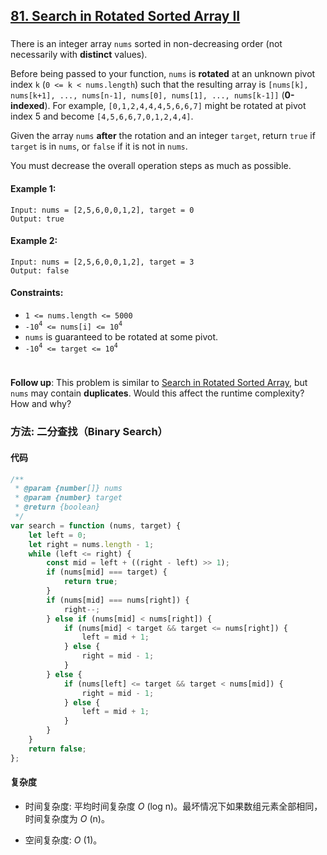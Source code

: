 ## [81. Search in Rotated Sorted Array II](https://leetcode.com/problems/search-in-rotated-sorted-array-ii/)

###

There is an integer array `nums` sorted in non-decreasing order (not necessarily with **distinct** values).

Before being passed to your function, `nums` is **rotated** at an unknown pivot index `k` (`0 <= k < nums.length`) such that the resulting array is `[nums[k], nums[k+1], ..., nums[n-1], nums[0], nums[1], ..., nums[k-1]]` (**0-indexed**). For example, `[0,1,2,4,4,4,5,6,6,7]` might be rotated at pivot index 5 and become `[4,5,6,6,7,0,1,2,4,4]`.

Given the array `nums` **after** the rotation and an integer `target`, return `true` if `target` is in `nums`, or `false` if it is not in `nums`.

You must decrease the overall operation steps as much as possible.

#### Example 1:

```
Input: nums = [2,5,6,0,0,1,2], target = 0
Output: true
```

#### Example 2:

```
Input: nums = [2,5,6,0,0,1,2], target = 3
Output: false
```

#### Constraints:

-   `1 <= nums.length <= 5000`
-   `-10`<sup>`4`</sup>` <= nums[i] <= 10`<sup>`4`</sup>
-   `nums` is guaranteed to be rotated at some pivot.
-   `-10`<sup>`4`</sup>` <= target <= 10`<sup>`4`</sup>

#

**Follow up**: This problem is similar to [Search in Rotated Sorted Array](https://leetcode.com/problems/search-in-rotated-sorted-array/), but `nums` may contain **duplicates**. Would this affect the runtime complexity? How and why?

### 方法: 二分查找（Binary Search）

#### 代码

```javascript
/**
 * @param {number[]} nums
 * @param {number} target
 * @return {boolean}
 */
var search = function (nums, target) {
    let left = 0;
    let right = nums.length - 1;
    while (left <= right) {
        const mid = left + ((right - left) >> 1);
        if (nums[mid] === target) {
            return true;
        }
        if (nums[mid] === nums[right]) {
            right--;
        } else if (nums[mid] < nums[right]) {
            if (nums[mid] < target && target <= nums[right]) {
                left = mid + 1;
            } else {
                right = mid - 1;
            }
        } else {
            if (nums[left] <= target && target < nums[mid]) {
                right = mid - 1;
            } else {
                left = mid + 1;
            }
        }
    }
    return false;
};
```

#### 复杂度

-   时间复杂度: 平均时间复杂度 _O_ (log n)。最坏情况下如果数组元素全部相同，时间复杂度为 _O_ (n)。

-   空间复杂度: _O_ (1)。
